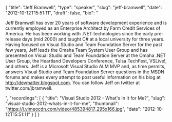 {
  "title": "Jeff Bramwell",
  "type": "speaker",
  "slug": "jeff-bramwell",
  "date": "2012-10-12T15:51:11",
  "draft": false,
  "bio": "<p>Jeff Bramwell has over 20 years of software development experience and is currently employed as an Enterprise Architect by Farm Credit Services of America. He has been working with .NET technologies since the early pre-release days (mid 2000) and taught C# at a local university for three years. Having focused on Visual Studio and Team Foundation Server for the past few years, Jeff leads the Omaha Team System User Group and has presented on Visual Studio and Team Foundation Server at the Omaha .NET User Group, the Heartland Developers Conference, Tulsa TechFest, VSLive!, and others. Jeff is a Microsoft Visual Studio ALM MVP and, as time permits, answers Visual Studio and Team Foundation Server questions in the MSDN forums and makes every attempt to post useful information on his blog at http://devmatter.blogspot.com. You can follow Jeff on twitter at twitter.com/jbramwell.</p>",
  "recordings": [
    {
      "title": "Visual Studio 2012 - What's In It for Me?",
      "slug": "visual-studio-2012-whats-in-it-for-me",
      "thumbnail": "https://i.vimeocdn.com/video/485394817_295x166.jpg",
      "date": "2012-10-12T15:51:11"
    }
  ]
}